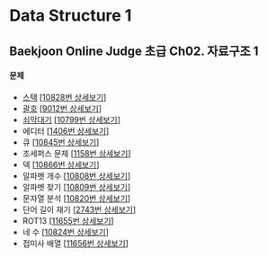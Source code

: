 Data Structure 1
================

Baekjoon Online Judge 초급 Ch02. 자료구조 1
----------------------------------------

#### 문제

* [스택](./Stack) [[10828번 상세보기](https://www.acmicpc.net/problem/10828)]
* [괄호](./Parenthesis) [[9012번 상세보기](https://www.acmicpc.net/problem/9012)]
* [쇠막대기](./Metal_Rod) [[10799번 상세보기](https://www.acmicpc.net/problem/10799)]
* 에디터 [[1406번 상세보기](https://www.acmicpc.net/problem/1406)]
* 큐 [[10845번 상세보기](https://www.acmicpc.net/problem/10845)]
* 조세퍼스 문제 [[1158번 상세보기](https://www.acmicpc.net/problem/1158)]
* 덱 [[10866번 상세보기](https://www.acmicpc.net/problem/10866)]
* 알파벳 개수 [[10808번 상세보기](https://www.acmicpc.net/problem/10808)]
* 알파벳 찾기 [[10809번 상세보기](https://www.acmicpc.net/problem/10809)]
* 문자열 분석 [[10820번 상세보기](https://www.acmicpc.net/problem/10820)]
* 단어 길이 재기 [[2743번 상세보기](https://www.acmicpc.net/problem/2743)]
* ROT13 [[11655번 상세보기](https://www.acmicpc.net/problem/11655)]
* 네 수 [[10824번 상세보기](https://www.acmicpc.net/problem/10824)]
* 접미사 배열 [[11656번 상세보기](https://www.acmicpc.net/problem/11656)]